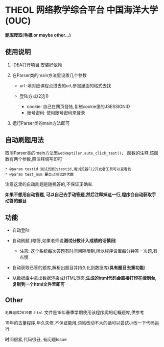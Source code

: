 # THEOL 网络教学综合平台 中国海洋大学 (OUC)  
**题库爬取(毛概 or maybe other...)**



## 使用说明

1. IDEA打开项目,安装好依赖

2. 在Parser类的main方法里设置几个参数

   + url :填对应课程点进去的url,参照里面的格式去找

   + 登陆方式(2选1)

     + cookie: 自己在网页登陆,复制cookie里的JSESSIONID
     + 账号密码: 使用账号密码来登录

3. 运行Parser类的main方法即可

   

## 自动刷题用法

取消Parser类的main方法里`webReptiler.auto_click_test(); ` 函数的注释,该函数有两个参数,照注释填写即可

```
* @param testid 测试页面的testid,用浏览器F12开发者工具可以查看到
* @param test_num 要自动测试的次数
```

注意这里的自动刷题是随机答的,不保证正确率. 

**如果不想用自动答题, 可以自己去手动答题,然后注释掉这一行,程序会自动获取手动答的题目**



## 功能

+ 自动登陆
+ 自动刷题,(瞎答,如果老师说**测试分数计入成绩的话慎用**)
  + 注意: 这个系统每次答题有时间间隔限制,所以程序设置每分钟答一次题,有点慢

+ 自动获取已答的题库,解析出题目并持久化到数据库(**具有题目去重功能**)
+ 从数据库中拿出数据渲染成HTML页面,**生成的html代码会直接打印在控制台,复制到一个html文件里即可**



## Other

`毛概题库2019春.html` 文件是19年春季学期使用该程序爬的毛概题库,供参考

19年的古董程序,年久失修,不保证能用,网站改动不大的话可以尝试小改一下代码运行

时间很紧,代码很丑, 有问题Issue